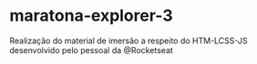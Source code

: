 # maratona-explorer-3
Realização do material de imersão a respeito do HTM-LCSS-JS desenvolvido pelo pessoal da @Rocketseat
